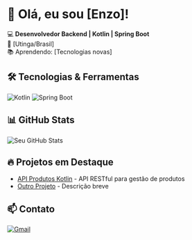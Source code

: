 # 👋 Olá, eu sou [Enzo]!

💻 **Desenvolvedor Backend | Kotlin | Spring Boot**  
📍 [Utinga/Brasil]  
📚 Aprendendo: [Tecnologias novas]  

## 🛠️ **Tecnologias & Ferramentas**
![Kotlin](https://img.shields.io/badge/Kotlin-7F52FF?style=flat&logo=kotlin&logoColor=white)
![Spring Boot](https://img.shields.io/badge/Spring_Boot-6DB33F?style=flat&logo=spring&logoColor=white)


## 📊 **GitHub Stats**
![Seu GitHub Stats](https://github-readme-stats.vercel.app/api?username=SEUUSERNAME&show_icons=true&theme=dracula)

## 🔥 **Projetos em Destaque**
- [API Produtos Kotlin](https://github.com/SEUUSERNAME/api-produtos-spring-kotlin) - API RESTful para gestão de produtos
- [Outro Projeto](link) - Descrição breve

## 📫 **Contato**
[![Gmail](https://img.shields.io/badge/Gmail-D14836?style=flat&logo=gmail)]([mailto:seuemail@gmail.com](https://mail.google.com/mail/u/1/#inbox))
